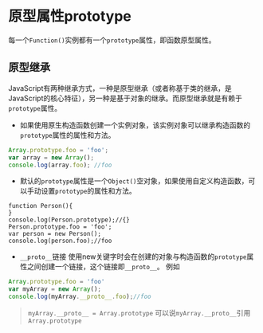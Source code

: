 # 原型属性prototype

每一个`Function()`实例都有一个`prototype`属性，即函数原型属性。
## 原型继承
JavaScript有两种继承方式，一种是原型继承（或者称基于类的继承，是JavaScript的核心特征），另一种是基于对象的继承。而原型继承就是有赖于`prototype`属性。
- 如果使用原生构造函数创建一个实例对象，该实例对象可以继承构造函数的`prototype`属性的属性和方法。
```JavaScript
Array.prototype.foo = 'foo';
var array = new Array();
console.log(array.foo); //foo
```
- 默认的`prototype`属性是一个`Object()`空对象，如果使用自定义构造函数，可以手动设置`prototype`的属性和方法。
```
function Person(){
}
console.log(Person.prototype);//{}
Person.prototype.foo = 'foo';
var person = new Person();
console.log(person.foo);//foo
```
- `__proto__`链接
使用new关键字时会在创建的对象与构造函数的`prototype`属性之间创建一个链接，这个链接即`__proto__`。
例如
```javascript
Array.prototype.foo = 'foo'
var myArray = new Array();
console.log(myArray.__proto__.foo);//foo
```
> `myArray.__proto__ = Array.prototype`
> 可以说`myArray.__proto__`引用`Array.prototype`
